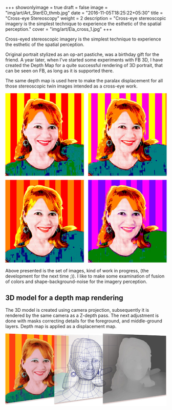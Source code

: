 +++
showonlyimage = true
draft = false
image = "img/art/Art_SterEO_thmb.jpg"
date = "2016-11-05T18:25:22+05:30"
title = "Cross-eye Stereoscopy"
weight = 2
description = "Cross-eye stereoscopic imagery is the simplest technique to experience the esthetic of the spatial perception."
cover = "img/art/Ela_cross_1.jpg"
+++

Cross-eyed stereoscopic imagery is the simplest technique to experience the esthetic of the spatial perception.
<!--more-->

Original portrait stylized as an op-art pastiche, was a birthday gift for the friend. A year later, when I've started some experiments with FB 3D, I have created the Depth Map for a quite successful rendering of 3D portrait, that can be seen on FB, as long as it is supported there.
<!--more-->

The same depth map is used here to make the paralax displacement for all those stereoscopic twin images intended as a cross-eye work.
<!--more-->

![sample image](/img/art/Ela_cross_4.jpg)

Above presented is the set of images, kind of work in progress, (the development for the next time ;)).
I like to make some examination of fusion of colors and shape-background-noise for the imagery perception.

## 3D model for a depth map rendering

The 3D model is created using camera projection, subsequently it is rendered by the same camera as a Z-depth pass.
The next adjustment is done with masks correcting details for the foreground, and middle-ground layers.
Depth map is applied as a displacement map.

![sample image](/img/art/Depth-Map_process.jpg)
